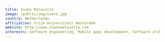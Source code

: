 ```yaml
---
title: Ivano Malavolta
image: /public/img/ivano.jpg
country: Netherlands
affiliation: Vrije Universiteit Amsterdam
website: http://www.ivanomalavolta.com
interests: Software engineering, Mobile apps development, Software architecture
---
```

